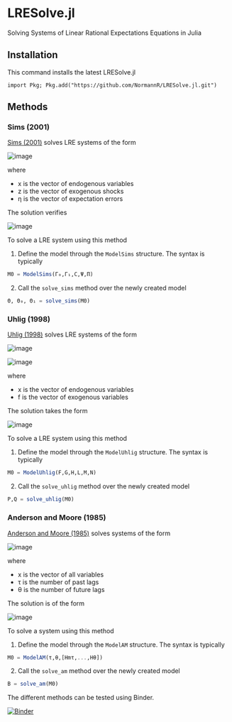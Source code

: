 # LRESolve.jl

Solving Systems of Linear Rational Expectations Equations in Julia

## Installation

This command installs the latest LRESolve.jl

`import Pkg; Pkg.add("https://github.com/NormannR/LRESolve.jl.git")`

## Methods

### Sims (2001)
[Sims (2001)](https://ideas.repec.org/c/dge/qmrbcd/11.html) solves LRE systems of the form

![image](https://normannrion.fr/wp-content/uploads/2019/11/sims_eq_def.png)

where 

- x is the vector of endogenous variables
- z is the vector of exogenous shocks
- η is the vector of expectation errors

The solution verifies

![image](https://normannrion.fr/wp-content/uploads/2019/11/sims_sol.png)

To solve a LRE system using this method
1. Define the model through the `ModelSims` structure. The syntax is typically

```julia
M0 = ModelSims(Γ₀,Γ₁,C,Ψ,Π)
```

2. Call the `solve_sims` method over the newly created model
```julia
Θ, Θ₀, Θ₁ = solve_sims(M0)
```

### Uhlig (1998)

[Uhlig (1998)](https://ideas.repec.org/c/dge/qmrbcd/123.html) solves LRE systems of the form

![image](https://normannrion.fr/wp-content/uploads/2019/11/eq_uhlig.png)

![image](https://normannrion.fr/wp-content/uploads/2019/11/eq_uhlig_shocks.png)

where

- x is the vector of endogenous variables
- f is the vector of exogenous variables

The solution takes the form

![image](https://normannrion.fr/wp-content/uploads/2019/11/sol_uhlig.png)

To solve a LRE system using this method
1. Define the model through the `ModelUhlig` structure. The syntax is typically

```julia
M0 = ModelUhlig(F,G,H,L,M,N)
```

2. Call the `solve_uhlig` method over the newly created model
```julia
P,Q = solve_uhlig(M0)
```

### Anderson and Moore (1985)

[Anderson and Moore (1985)](https://www.sciencedirect.com/science/article/pii/0165176585902113) solves systems of the form

![image](https://normannrion.fr/wp-content/uploads/2019/11/ama_eq.png)

where
- x is the vector of all variables
- τ is the number of past lags
- θ is the number of future lags

The solution is of the form

![image](https://normannrion.fr/wp-content/uploads/2019/11/ama_sol.png)

To solve a system using this method
1. Define the model through the `ModelAM` structure. The syntax is typically

```julia
M0 = ModelAM(τ,θ,[Hmτ,...,Hθ])
```

2. Call the `solve_am` method over the newly created model
```julia
B = solve_am(M0)
```

The different methods can be tested using Binder.

[![Binder](https://mybinder.org/badge_logo.svg)](https://mybinder.org/v2/gh/NormannR/LRESolve.jl.git/master)